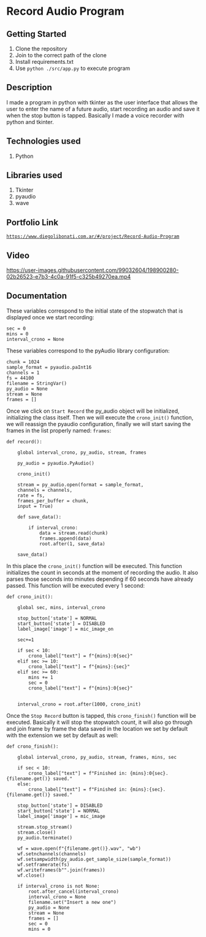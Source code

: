 # Record Audio Program

## Getting Started

1. Clone the repository
2. Join to the correct path of the clone
3. Install requirements.txt
4. Use `python ./src/app.py` to execute program

## Description

I made a program in python with tkinter as the user interface that allows the user to enter the name of a future audio, start recording an audio and save it when the stop button is tapped. Basically I made a voice recorder with python and tkinter.

## Technologies used

1. Python

## Libraries used

1. Tkinter
2. pyaudio
3. wave

## Portfolio Link

[`https://www.diegolibonati.com.ar/#/project/Record-Audio-Program`](https://www.diegolibonati.com.ar/#/project/Record-Audio-Program)

## Video

https://user-images.githubusercontent.com/99032604/198900280-02b26523-e7b3-4c0a-91f5-c325b49270ea.mp4

## Documentation

These variables correspond to the initial state of the stopwatch that is displayed once we start recording:

```
sec = 0
mins = 0
interval_crono = None
```

These variables correspond to the pyAudio library configuration:

```
chunk = 1024
sample_format = pyaudio.paInt16
channels = 1
fs = 44100
filename = StringVar()
py_audio = None
stream = None
frames = []
```

Once we click on `Start Record` the py_audio object will be initialized, initializing the class itself. Then we will execute the `crono_init()` function, we will reassign the pyaudio configuration, finally we will start saving the frames in the list properly named: `frames`:

```
def record():

    global interval_crono, py_audio, stream, frames

    py_audio = pyaudio.PyAudio()

    crono_init()

    stream = py_audio.open(format = sample_format,
    channels = channels,
    rate = fs,
    frames_per_buffer = chunk,
    input = True)

    def save_data():

        if interval_crono:
            data = stream.read(chunk)
            frames.append(data)
            root.after(1, save_data)

    save_data()
```

In this place the `crono_init()` function will be executed. This function initializes the count in seconds at the moment of recording the audio. It also parses those seconds into minutes depending if 60 seconds have already passed. This function will be executed every 1 second:

```
def crono_init():

    global sec, mins, interval_crono

    stop_button['state'] = NORMAL
    start_button['state'] = DISABLED
    label_image['image'] = mic_image_on

    sec+=1

    if sec < 10:
        crono_label["text"] = f"{mins}:0{sec}"
    elif sec >= 10:
        crono_label["text"] = f"{mins}:{sec}"
    elif sec >= 60:
        mins += 1
        sec = 0
        crono_label["text"] = f"{mins}:0{sec}"


    interval_crono = root.after(1000, crono_init)
```

Once the `Stop Record` button is tapped, this `crono_finish()` function will be executed. Basically it will stop the stopwatch count, it will also go through and join frame by frame the data saved in the location we set by default with the extension we set by default as well:

```
def crono_finish():

    global interval_crono, py_audio, stream, frames, mins, sec

    if sec < 10:
        crono_label["text"] = f"Finished in: {mins}:0{sec}. {filename.get()} saved."
    else:
        crono_label["text"] = f"Finished in: {mins}:{sec}. {filename.get()} saved."

    stop_button['state'] = DISABLED
    start_button['state'] = NORMAL
    label_image['image'] = mic_image

    stream.stop_stream()
    stream.close()
    py_audio.terminate()

    wf = wave.open(f"{filename.get()}.wav", "wb")
    wf.setnchannels(channels)
    wf.setsampwidth(py_audio.get_sample_size(sample_format))
    wf.setframerate(fs)
    wf.writeframes(b"".join(frames))
    wf.close()

    if interval_crono is not None:
        root.after_cancel(interval_crono)
        interval_crono = None
        filename.set("Insert a new one")
        py_audio = None
        stream = None
        frames = []
        sec = 0
        mins = 0
```
